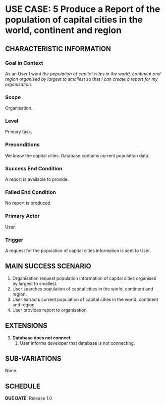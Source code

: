 # USE CASE: 5 Produce a Report of the population of capital cities in the world, continent and region

## CHARACTERISTIC INFORMATION

### Goal in Context

As an *User* I want *the population of capital cities in the world, continent and region organised by largest to smallest* so that *I can create a report for my organisation.*

### Scope

Organisation.

### Level

Primary task.

### Preconditions

We know the capital cities.  Database contains current population data.

### Success End Condition

A report is available to provide.

### Failed End Condition

No report is produced.

### Primary Actor

User.

### Trigger

A request for the population of capital cities information is sent to User.

## MAIN SUCCESS SCENARIO

1. Organisation request population information of capital cities organised by largest to smallest.
2. User searches population of capital cities in the world, continent and region.
3. User extracts current population of capital cities in the world, continent and region.
4. User provides report to organisation.

## EXTENSIONS

3. **Database does not connect**:
    1. User informs developer that database is not connecting.

## SUB-VARIATIONS

None.

## SCHEDULE

**DUE DATE**: Release 1.0